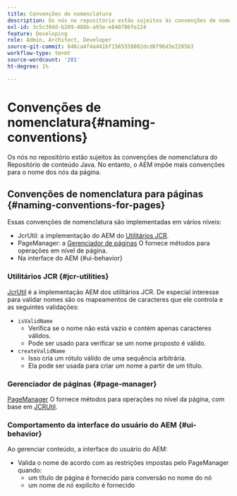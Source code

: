 ```yaml
---
title: Convenções de nomenclatura
description: Os nós no repositório estão sujeitos às convenções de nomenclatura do Repositório de conteúdo Java
exl-id: 3c5c39dd-b209-488b-a93e-e840786fe224
feature: Developing
role: Admin, Architect, Developer
source-git-commit: 646ca4f4a441bf1565558002dcd6f96d3e228563
workflow-type: tm+mt
source-wordcount: '201'
ht-degree: 1%

---
```


# Convenções de nomenclatura{#naming-conventions}

Os nós no repositório estão sujeitos às convenções de nomenclatura do Repositório de conteúdo Java. No entanto, o AEM impõe mais convenções para o nome dos nós da página.

## Convenções de nomenclatura para páginas {#naming-conventions-for-pages}

Essas convenções de nomenclatura são implementadas em vários níveis:

* JcrUtil: a implementação do AEM do [Utilitários JCR](#jcr-utilities).
* PageManager: a [Gerenciador de páginas](#page-manager) O fornece métodos para operações em nível de página.
* Na interface do AEM {#ui-behavior}

### Utilitários JCR {#jcr-utilities}

[JcrUtil](https://www.adobe.io/experience-manager/reference-materials/cloud-service/javadoc/com/day/cq/commons/jcr/JcrUtil.html) é a implementação AEM dos utilitários JCR. De especial interesse para validar nomes são os mapeamentos de caracteres que ele controla e as seguintes validações:

* `isValidName`
   * Verifica se o nome não está vazio e contém apenas caracteres válidos.
   * Pode ser usado para verificar se um nome proposto é válido.
* `createValidName`
   * Isso cria um rótulo válido de uma sequência arbitrária.
   * Ela pode ser usada para criar um nome a partir de um título.

### Gerenciador de páginas {#page-manager}

[PageManager](https://www.adobe.io/experience-manager/reference-materials/cloud-service/javadoc/com/day/cq/wcm/api/PageManager.html) O fornece métodos para operações no nível da página, com base em [JCRUtil](#jcr-utilities).

### Comportamento da interface do usuário do AEM {#ui-behavior}

Ao gerenciar conteúdo, a interface do usuário do AEM:

* Valida o nome de acordo com as restrições impostas pelo PageManager quando:
   * um título de página é fornecido para conversão no nome do nó
   * um nome de nó explícito é fornecido
